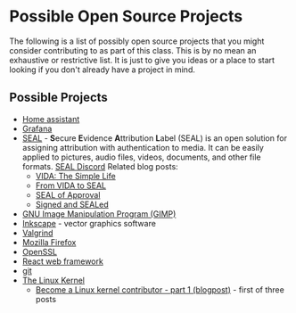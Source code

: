 # Possible Open Source Projects 
The following is a list of possibly open source projects that you might consider contributing to as part of this class.  This is by no mean an exhaustive or restrictive list.  It is just to give you ideas or a place to start looking if you don't already have a project in mind.

## Possible Projects
* [Home assistant](https://www.home-assistant.io/integrations/)
* [Grafana](https://grafana.com/docs/grafana/latest/developers/contribute/)
* [SEAL](https://signmydata.com/?about) - **S**ecure **E**vidence **A**ttribution **L**abel (SEAL) is an open solution for assigning attribution with authentication to media. It can be easily applied to pictures, audio files, videos, documents, and other file formats. [SEAL Discord](https://discord.gg/qWt4krtTPD) Related blog posts:
  * [VIDA: The Simple Life](https://www.hackerfactor.com/blog/index.php?/archives/1028-VIDA-The-Simple-Life.html)
  * [From VIDA to SEAL](https://www.hackerfactor.com/blog/index.php?/archives/1044-From-VIDA-to-SEAL.html)
  * [SEAL of Approval](https://www.hackerfactor.com/blog/index.php?/archives/1049-SEAL-of-Approval.html)
  * [Signed and SEALed](https://www.hackerfactor.com/blog/index.php?/archives/1050-Signed-and-SEALed.html)
* [GNU Image Manipulation Program (GIMP)](https://www.gimp.org/)
* [Inkscape](https://inkscape.org/) - vector graphics software
* [Valgrind](https://valgrind.org/)
* [Mozilla Firefox](https://mozilla.org)
* [OpenSSL](https://github.com/openssl/openssl)
* [React web framework](https://react.dev/)
* [git](https://git-scm.com/)
* [The Linux Kernel](https://github.com/torvalds/linux)
  * [Become a Linux kernel contributor - part 1 (blogpost)](https://hackerbikepacker.com/kernel-contributor-1) - first of three posts